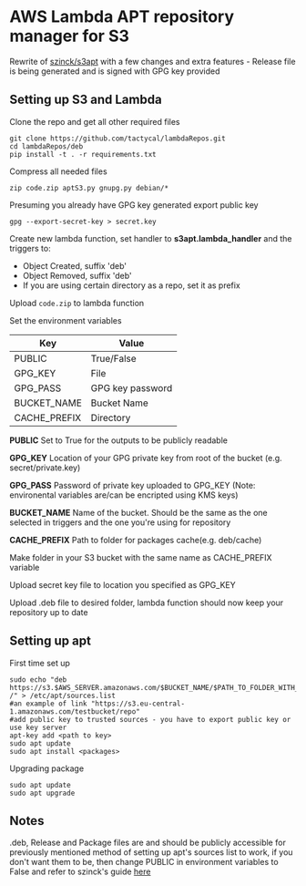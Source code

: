 
#  AWS Lambda APT repository manager for S3

Rewrite of [szinck/s3apt](https://github.com/szinck/s3apt) with a few changes and extra features - Release file is being generated and is signed with GPG key provided

## Setting up S3 and Lambda

Clone the repo and get all other required files
```
git clone https://github.com/tactycal/lambdaRepos.git
cd lambdaRepos/deb
pip install -t . -r requirements.txt
```

Compress all needed files
```
zip code.zip aptS3.py gnupg.py debian/*
```

Presuming you already have GPG key generated export public key
```
gpg --export-secret-key > secret.key
```

Create new lambda function, set handler to **s3apt.lambda_handler** and the triggers to:

 * Object Created, suffix 'deb'
 * Object Removed, suffix 'deb'
 * If you are using certain directory as a repo, set it as prefix

Upload `code.zip` to lambda function

Set the environment variables

| Key | Value |
| --- | ---|
| PUBLIC | True/False |
| GPG_KEY | File |
| GPG_PASS | GPG key password |
| BUCKET_NAME | Bucket Name |
| CACHE_PREFIX | Directory |

**PUBLIC** Set to True for the outputs to be publicly readable

**GPG_KEY** Location of your GPG private key from root of the bucket (e.g. secret/private.key)

**GPG_PASS** Password of private key uploaded to GPG_KEY (Note: environental variables are/can be encripted using KMS keys)

**BUCKET_NAME** Name of the bucket. Should be the same as the one selected in triggers and the one you're using for repository

**CACHE_PREFIX** Path to folder for packages cache(e.g. deb/cache)


Make folder in your S3 bucket with the same name as CACHE_PREFIX variable

Upload secret key file to location you specified as GPG_KEY

Upload .deb file to desired folder, lambda function should now keep your repository up to date

## Setting up apt

First time set up
```
sudo echo "deb https://s3.$AWS_SERVER.amazonaws.com/$BUCKET_NAME/$PATH_TO_FOLDER_WITH_DEBIAN_FILES /" > /etc/apt/sources.list
#an example of link "https://s3.eu-central-1.amazonaws.com/testbucket/repo"
#add public key to trusted sources - you have to export public key or use key server
apt-key add <path to key>
sudo apt update
sudo apt install <packages>
```

Upgrading package
```
sudo apt update
sudo apt upgrade
```

## Notes

.deb, Release and Package files are and should be publicly accessible for previously mentioned method of setting up apt's sources list to work, if you don't want them to be, then change PUBLIC in environment variables to False and refer to szinck's guide [here](http://webscale.plumbing/managing-apt-repos-in-s3-using-lambda)
